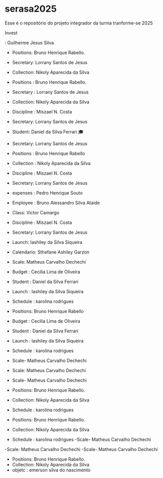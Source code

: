 # serasa2025
Esse é o repositório do projeto integrador da turma tranforme-se 2025 


Invest




: Guilherme Jesus Silva


- Positions: Bruno Henrique Rabello.
- Secretary: Lorrany Santos de Jesus 
- Collection: Nikoly Aparecida da Silva
- Positions : Bruno Henrique Rabello.
- Secretary : Lorrany Santos de Jesus 
- Collection: Nikoly Aparecida da Silva
- Discipline : Miszael N. Costa
- Secretary: Lorrany Santos de Jesus 
- Student: Daniel da Silva Ferrari 🎓

- Secretary: Lorrany Santos de Jesus 
- Positions : Bruno Henrique Rabello
- Collection : Nikoly Aparecida da Silva
- Discipline : Miszael N. Costa
- Secretary: Lorrany Santos de Jesus 
- expenses : Pedro Henrique Souto
- Employee : Bruno Alessandro Silva Ataide 
- Class: Victor Camargo
- Discipline : Miszael N. Costa
- Secretary: Lorrany Santos de Jesus 
- Launch: Iashiley da Silva Siqueira
- Calendario: Sthefane Ashiley Garzon
- Scale: Matheus Carvalho Dechechi
 - Budget : Cecilia Lima de Oliveira
- Student : Daniel da Silva Ferrari
- Launch : Iashiley da Silva Siqueira
- Schedule : karolina rodrigues 
- Positions: Bruno Henrique Rabello
- Budget : Cecilia Lima de Oliveira
- Student : Daniel da Silva Ferrari
- Launch : Iashiley da Silva Siqueira
- Schedule : karolina rodrigues 
- Scale- Matheus Carvalho Dechechi
- Scale: Matheus Carvalho Dechechi
- Scale- Matheus Carvalho Dechechi
- Positions: Bruno Henrique Rabello.
- Collection: Nikoly Aparecida da Silva
- Schedule : karolina rodrigues 
- Positions: Bruno Henrique Rabello.
- Collection: Nikoly Aparecida da Silva
- Schedule : karolina rodrigues 
-Scale- Matheus Carvalho Dechechi

-Scale: Matheus Carvalho Dechechi
-Scale- Matheus Carvalho Dechechi

- Positions: Bruno Henrique Rabello.
- Collection: Nikoly Aparecida da Silva
- objetc : emerson silva do nascimento
